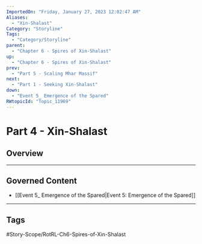 ```yaml
---
ImportedOn: "Friday, January 27, 2023 12:02:47 AM"
Aliases:
  - "Xin-Shalast"
Category: "Storyline"
Tags:
  - "Category/Storyline"
parent:
  - "Chapter 6 - Spires of Xin-Shalast"
up:
  - "Chapter 6 - Spires of Xin-Shalast"
prev:
  - "Part 5 - Scaling Mhar Massif"
next:
  - "Part 1 - Seeking Xin-Shalast"
down:
  - "Event 5_ Emergence of the Spared"
RWtopicId: "Topic_11969"
---
```

# Part 4 - Xin-Shalast
## Overview
---
## Governed Content
- [[Event 5_ Emergence of the Spared|Event 5: Emergence of the Spared]]


---
## Tags
#Story-Scope/RotRL-Ch6-Spires-of-Xin-Shalast


